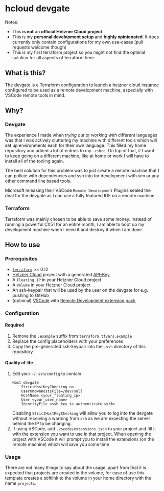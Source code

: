 # hcloud devgate

Notes:
- This **is not** an **official Hetzner Cloud project**
- This is my **personal development setup** and **highly opinionated**. It does currently only contain configurations for my own use-cases (pull requests welcome though)
- This is my first terraform project so you might not find the optimal solution for all aspects of terraform here

## What is this?

The devgate is a Terraform configuration to launch a hetzner cloud instance configured to be used as a remote development machine, especially with VSCode remote tools in mind.

## Why?

### Devgate

The experience I made when _trying out_ or _working with_ different languages was that I was actively cluttering my machine with different tools which will set up environments each for their own language. This filled my home repository and added a lot of entries to my `.zshrc`. On top of that, if I want to keep going on a different machine, like at home or work I will have to install all of the tooling again.

The best solution for this problem was to just create a remote machine that I can pollute with dependencies and ssh into for development with vim or any other command line based tools.

Microsoft releasing their VSCode `Remote Development` Plugins sealed the deal for the devgate as I can use a fully featured IDE on a remote machine.

### Terraform

Terraform was mainly chosen to be able to save some money. Instead of running a powerful CX51 for an entire month, I am able to boot up my development machine when I need it and destroy it when I am done.

## How to use

### Prerequisites

- [`terraform`](https://www.terraform.io/) >= 0.12
- [Hetzner Cloud](https://console.hetzner.cloud/) project with a generated [API-Key](https://docs.hetzner.cloud/#overview-getting-started)
- A `Floating IP` in your Hetzner Cloud project
- A `Volume` in your Hetzner Cloud project
- An ssh-keypair that will be used by the user on the devgate for e.g. pushing to GitHub
- (optional) [VSCode](https://code.visualstudio.com/) with [Remote Development extension pack](https://marketplace.visualstudio.com/items?itemName=ms-vscode-remote.vscode-remote-extensionpack)

### Configuration

#### Required

1. Remove the `.example` suffix from `terraform.tfvars.example`
2. Replace the config placeholders with your preferences
3. Copy the pre-generated ssh-keypair into the `.ssh` directory of this repository

#### Quality of life
1. Edit your `~/.ssh/config` to contain
    ```
    Host devgate
        StrictHostKeyChecking no
        UserKnownHostsFile=/dev/null
        HostName <your_floating_ip>
        User <your_user_name>
        IdentityFile <ssh_key_to_authenticate_with>
    ```
    Disabling `StrictHostKeyChecking` will allow you to log into the devgate without receiving a warning from `ssh` as we are expecting the server behind the IP to be changing.
2. If using VSCode, add `.vscode/extensions.json` to your project and fill it with the extension you want to use in that project. When opening the project with VSCode it will prompt you to install the extensions (on the remote machine) which will save you some time

### Usage
There are not many things to say about the usage, apart from that it is expected that projects are created in the volume, for ease of use this template creates a softlink to the volume in your home directory with the name `projects`.
